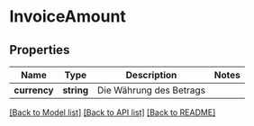 # InvoiceAmount

## Properties
Name | Type | Description | Notes
------------ | ------------- | ------------- | -------------
**currency** | **string** | Die Währung des Betrags | 

[[Back to Model list]](../README.md#documentation-for-models) [[Back to API list]](../README.md#documentation-for-api-endpoints) [[Back to README]](../README.md)


